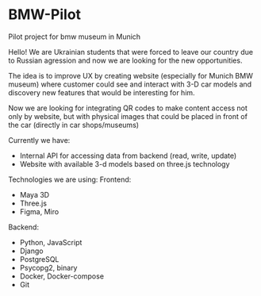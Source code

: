 # BMW-Pilot
Pilot project for bmw museum in Munich

Hello! We are Ukrainian students that were forced to leave our country due to Russian agression and now we are looking for the new opportunities.

The idea is to improve UX by creating website (especially for Munich BMW museum) where customer could see and interact with 3-D car models and discovery new features that would be interesting for him.

Now we are looking for integrating QR codes to make content access not only by website, but with physical images that could be placed in front of the car (directly in car shops/museums)

Currently we have:
- Internal API for accessing data from backend (read, write, update)
- Website with available 3-d models based on three.js technology

Technologies we are using:
Frontend:
- Maya 3D
- Three.js
- Figma, Miro

Backend: 
- Python, JavaScript
- Django
- PostgreSQL
- Psycopg2, binary
- Docker, Docker-compose
- Git



